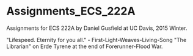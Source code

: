 Assignments_ECS_222A
====================

Assignments for ECS 222A by Daniel Gusfield at UC Davis, 2015 Winter.

"Lifespeed. Eternity for you all." - First-Light-Weaves-Living-Song "The Librarian" on Erde Tyrene at the end of Forerunner-Flood War.
